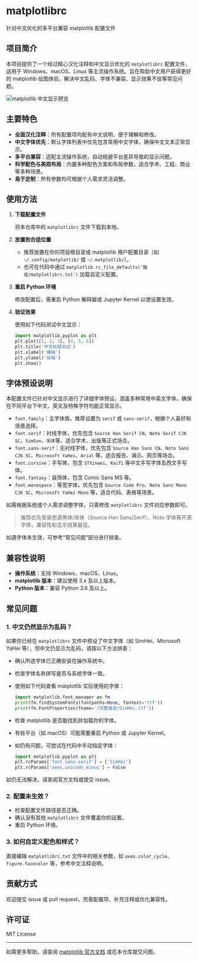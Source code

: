 # matplotlibrc

针对中文优化的多平台兼容 matplotlib 配置文件

## 项目简介

本项目提供了一个经过精心汉化注释和中文显示优化的 `matplotlibrc` 配置文件，适用于 Windows、macOS、Linux 等主流操作系统。旨在帮助中文用户获得更好的 matplotlib 绘图体验，解决中文乱码、字体不兼容、显示效果不佳等常见问题。

![matplotlib 中文显示预览](preview.png)

## 主要特色

- **全面汉化注释**：所有配置项均配有中文说明，便于理解和修改。
- **中文字体优先**：默认字体列表中优先包含常用中文字体，确保中文文本正常显示。
- **多平台兼容**：适配主流操作系统，自动规避平台差异导致的显示问题。
- **科学配色与美观布局**：内置多种配色方案和布局参数，适合学术、工程、商业等多种场景。
- **易于定制**：所有参数均可根据个人需求灵活调整。

## 使用方法

1. **下载配置文件**

   将本仓库中的 `matplotlibrc` 文件下载到本地。

2. **放置到合适位置**

   - 推荐放置在你的项目根目录或 matplotlib 用户配置目录（如 `~/.config/matplotlib/` 或 `~/.matplotlib/`）。
   - 也可在代码中通过 `matplotlib.rc_file_defaults('路径/matplotlibrc.txt')` 加载自定义配置。

3. **重启 Python 环境**

   修改配置后，需重启 Python 解释器或 Jupyter Kernel 以使设置生效。

4. **验证效果**

   使用如下代码测试中文显示：

   ```python
   import matplotlib.pyplot as plt
   plt.plot([1, 2, 3], [4, 5, 6])
   plt.title('中文标题测试')
   plt.xlabel('横轴')
   plt.ylabel('纵轴')
   plt.show()
   ```

## 字体预设说明

本配置文件已针对中文显示进行了详细字体预设，涵盖多种常用中英文字体，确保在不同平台下中文、英文及特殊字符均能正常显示。

- `font.family`：主字体族，推荐设置为 `serif` 或 `sans-serif`，根据个人喜好和场景选择。
- `font.serif`：衬线字体，优先包含 `Source Han Serif CN`、`Noto Serif CJK SC`、`SimSun`、`宋体`等，适合学术、出版等正式场合。
- `font.sans-serif`：无衬线字体，优先包含 `Source Han Sans CN`、`Noto Sans CJK SC`、`Microsoft YaHei`、`Arial` 等，适合报告、演示、网页等场合。
- `font.cursive`：手写体，包含 `STXinwei`、`KaiTi` 等中文手写字体及西文手写体。
- `font.fantasy`：装饰体，包含 Comic Sans MS 等。
- `font.monospace`：等宽字体，优先包含 `Source Code Pro`、`Noto Sans Mono CJK SC`、`Microsoft YaHei Mono` 等，适合代码、表格等场景。

如需根据系统或个人需求调整字体，只需修改 `matplotlibrc` 文件对应参数即可。
> 推荐优先安装思源黑体/宋体（Source Han Sans/Serif）、Noto 字体等开源字体，兼容性和显示效果最佳。

如遇字体未生效，可参考“常见问题”部分进行排查。

## 兼容性说明

- **操作系统**：支持 Windows、macOS、Linux。
- **matplotlib 版本**：建议使用 3.x 及以上版本。
- **Python 版本**：兼容 Python 3.6 及以上。

## 常见问题

### 1. 中文仍然显示为乱码？

如果你已经在 `matplotlibrc` 文件中预设了中文字体（如 SimHei、Microsoft YaHei 等），但中文仍显示为乱码，请按以下方法排查：

- 确认所选字体已正确安装在操作系统中。
- 检查字体名称拼写是否与系统字体一致。
- 使用如下代码查看 matplotlib 实际使用的字体：

  ```python
  import matplotlib.font_manager as fm
  print(fm.findSystemFonts(fontpaths=None, fontext='ttf'))
  print(fm.FontProperties(fname='/完整路径/SimHei.ttf'))
  ```
- 检查 matplotlib 是否能找到并加载你的字体。
- 有些平台（如 macOS）可能需要重启 Python 或 Jupyter Kernel。
- 如仍有问题，可尝试在代码中手动指定字体：

  ```python
  import matplotlib.pyplot as plt
  plt.rcParams['font.sans-serif'] = ['SimHei']
  plt.rcParams['axes.unicode_minus'] = False
  ```

如仍无法解决，请查阅官方文档或提交 issue。

### 2. 配置未生效？

- 检查配置文件路径是否正确。
- 确认没有其他 `matplotlibrc` 文件覆盖你的设置。
- 重启 Python 环境。

### 3. 如何自定义配色和样式？

直接编辑 `matplotlibrc.txt` 文件中的相关参数，如 `axes.color_cycle`、`figure.facecolor` 等，参考中文注释说明。

## 贡献方式

欢迎提交 issue 或 pull request，完善配置项、补充注释或优化兼容性。

## 许可证

MIT License

---

如需更多帮助，请查阅 [matplotlib 官方文档](https://matplotlib.org/stable/users/customizing.html) 或在本仓库提交问题。
